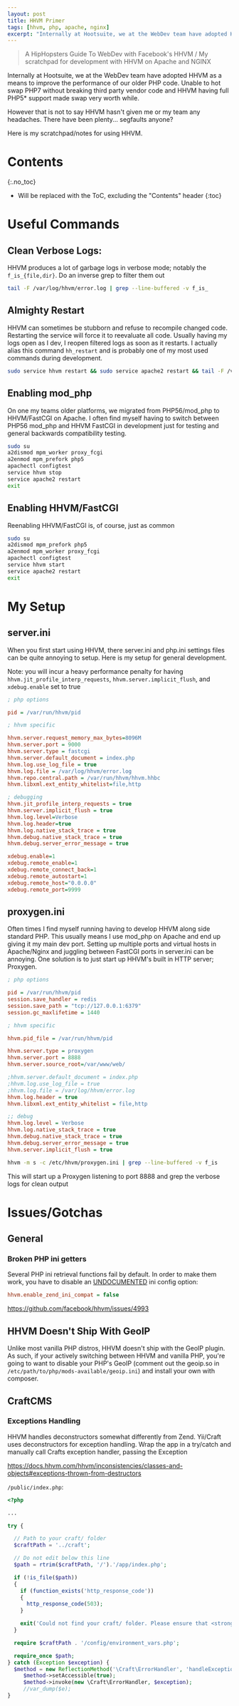 ```yaml
---
layout: post
title: HHVM Primer
tags: [hhvm, php, apache, nginx]
excerpt: "Internally at Hootsuite, we at the WebDev team have adopted HHVM as a means to improve the performance of our older PHP code. Unable to hot swap PHP7 without breaking third party vendor code and HHVM having full PHP5\\* support made swap very worth while. However that is not to say HHVM hasn't given me or my team any headaches. There have been plenty... segfaults anyone? Here is my scratchpad/notes for using HHVM."
---
```


> A HipHopsters Guide To WebDev with Facebook's HHVM / My scratchpad for development with HHVM on Apache and NGINX

Internally at Hootsuite, we at the WebDev team have adopted HHVM as a means to improve the performance of our older PHP code. Unable to hot swap PHP7 without breaking third party vendor code and HHVM having full PHP5\* support made swap very worth while.

However that is not to say HHVM hasn't given me or my team any headaches. There have been plenty... segfaults anyone?

Here is my scratchpad/notes for using HHVM.

# Contents

{:.no_toc}

- Will be replaced with the ToC, excluding the "Contents" header
  {:toc}

# Useful Commands

## Clean Verbose Logs:

HHVM produces a lot of garbage logs in verbose mode; notably the `f_is_{file,dir}`. Do an inverse grep to filter them out

```bash
tail -F /var/log/hhvm/error.log | grep --line-buffered -v f_is_
```

## Almighty Restart

HHVM can sometimes be stubborn and refuse to recompile changed code. Restarting the service will force it to reevaluate all code. Usually having my logs open as I dev, I reopen filtered logs as soon as it restarts. I actually alias this command `hh_restart` and is probably one of my most used commands during development.

```bash
sudo service hhvm restart && sudo service apache2 restart && tail -F /var/log/hhvm/error.log | grep --line-buffered -v f_is_
```

## Enabling mod_php

On one my teams older platforms, we migrated from PHP56/mod_php to HHVM/FastCGI on Apache. I often find myself having to switch between PHP56 mod_php and HHVM FastCGI in development just for testing and general backwards compatibility testing.

```bash
sudo su
a2dismod mpm_worker proxy_fcgi
a2enmod mpm_prefork php5
apachectl configtest
service hhvm stop
service apache2 restart
exit
```

## Enabling HHVM/FastCGI

Reenabling HHVM/FastCGI is, of course, just as common

```bash
sudo su
a2dismod mpm_prefork php5
a2enmod mpm_worker proxy_fcgi
apachectl configtest
service hhvm start
service apache2 restart
exit
```

# My Setup

## server.ini

When you first start using HHVM, there server.ini and php.ini settings files can be quite annoying to setup. Here is my setup for general development.

Note: you will incur a heavy performance penalty for having `hhvm.jit_profile_interp_requests`, `hhvm.server.implicit_flush`, and `xdebug.enable` set to true

```ini
; php options

pid = /var/run/hhvm/pid

; hhvm specific

hhvm.server.request_memory_max_bytes=8096M
hhvm.server.port = 9000
hhvm.server.type = fastcgi
hhvm.server.default_document = index.php
hhvm.log.use_log_file = true
hhvm.log.file = /var/log/hhvm/error.log
hhvm.repo.central.path = /var/run/hhvm/hhvm.hhbc
hhvm.libxml.ext_entity_whitelist=file,http

; debugging
hhvm.jit_profile_interp_requests = true
hhvm.server.implicit_flush = true
hhvm.log.level=Verbose
hhvm.log.header=true
hhvm.log.native_stack_trace = true
hhvm.debug.native_stack_trace = true
hhvm.debug.server_error_message = true

xdebug.enable=1
xdebug.remote_enable=1
xdebug.remote_connect_back=1
xdebug.remote_autostart=1
xdebug.remote_host="0.0.0.0"
xdebug.remote_port=9999
```

## proxygen.ini

Often times I find myself running having to develop HHVM along side standard PHP. This usually means I use mod_php on Apache and end up giving it my main dev port. Setting up multiple ports and virtual hosts in Apache/Nginx and juggling between FastCGI ports in server.ini can be annoying. One solution is to just start up HHVM's built in HTTP server; Proxygen.

```ini
; php options

pid = /var/run/hhvm/pid
session.save_handler = redis
session.save_path = "tcp://127.0.0.1:6379"
session.gc_maxlifetime = 1440

; hhvm specific

hhvm.pid_file = /var/run/hhvm/pid

hhvm.server.type = proxygen
hhvm.server.port = 8888
hhvm.server.source_root=/var/www/web/

;hhvm.server.default_document = index.php
;hhvm.log.use_log_file = true
;hhvm.log.file = /var/log/hhvm/error.log
hhvm.log.header = true
hhvm.libxml.ext_entity_whitelist = file,http

;; debug
hhvm.log.level = Verbose
hhvm.log.native_stack_trace = true
hhvm.debug.native_stack_trace = true
hhvm.debug.server_error_message = true
hhvm.server.implicit_flush = true
```

```bash
hhvm -m s -c /etc/hhvm/proxygen.ini | grep --line-buffered -v f_is
```

This will start up a Proxygen listening to port 8888 and grep the verbose logs for clean output

# Issues/Gotchas

## General

### Broken PHP ini getters

Several PHP ini retrieval functions fail by default. In order to make them work, you have to disable an [UNDOCUMENTED](https://docs.hhvm.com/hhvm/configuration/INI-settings)
ini config option:

```ini
hhvm.enable_zend_ini_compat = false
```

<https://github.com/facebook/hhvm/issues/4993>

## HHVM Doesn't Ship With GeoIP

Unlike most vanilla PHP distros, HHVM doesn't ship with the GeoIP plugin. As such, if your actively switching between HHVM and vanilla PHP, you're going to want to disable your PHP's GeoIP (comment out the geoip.so in `/etc/path/to/php/mods-available/geoip.ini`) and install your own with composer.

## CraftCMS

### Exceptions Handling

HHVM handles deconstructors somewhat differently from Zend. Yii/Craft uses deconstructors for exception handling. Wrap the app in a try/catch and manually call Crafts exception handler, passing the Exception

<https://docs.hhvm.com/hhvm/inconsistencies/classes-and-objects#exceptions-thrown-from-destructors>

`/public/index.php`:

```php
<?php

...

try {

  // Path to your craft/ folder
  $craftPath = '../craft';

  // Do not edit below this line
  $path = rtrim($craftPath, '/').'/app/index.php';

  if (!is_file($path))
  {
    if (function_exists('http_response_code'))
    {
      http_response_code(503);
    }

    exit('Could not find your craft/ folder. Please ensure that <strong><code>$craftPath</code></strong> is set correctly in '.__FILE__);
  }

  require $craftPath . '/config/environment_vars.php';

  require_once $path;
} catch (Exception $exception) {
  $method = new ReflectionMethod('\Craft\ErrorHandler', 'handleException');
     $method->setAccessible(true);
     $method->invoke(new \Craft\ErrorHandler, $exception);
     //var_dump($e);
}
```
